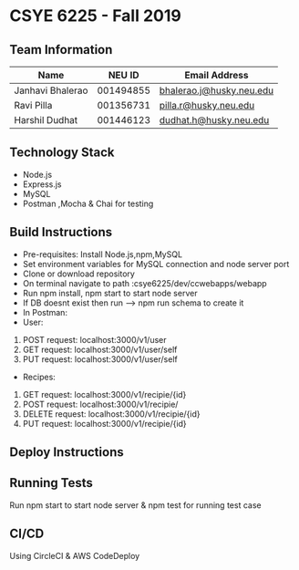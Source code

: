 # CSYE 6225 - Fall 2019

## Team Information

| Name | NEU ID | Email Address |
| --- | --- | --- |
| Janhavi Bhalerao | 001494855 | bhalerao.j@husky.neu.edu |
| Ravi Pilla | 001356731 | pilla.r@husky.neu.edu |
| Harshil Dudhat | 001446123 | dudhat.h@husky.neu.edu |

## Technology Stack
* Node.js
* Express.js
* MySQL
* Postman ,Mocha & Chai for testing

## Build Instructions
* Pre-requisites: Install Node.js,npm,MySQL
* Set environment variables for MySQL connection and node server port
* Clone or download repository
* On terminal navigate to path :csye6225/dev/ccwebapps/webapp
* Run npm install, npm start to start node server
* If DB doesnt exist then run --> npm run schema to create it
* In Postman:
* User:
1. POST request: localhost:3000/v1/user
2. GET request: localhost:3000/v1/user/self
3. PUT request: localhost:3000/v1/user/self
* Recipes:
1. GET request: localhost:3000/v1/recipie/{id}
2. POST request: localhost:3000/v1/recipie/
3. DELETE request: localhost:3000/v1/recipie/{id}
4. PUT request: localhost:3000/v1/recipie/{id}

## Deploy Instructions

## Running Tests
Run npm start to start node server & npm test for running test case

## CI/CD
Using CircleCI & AWS CodeDeploy


